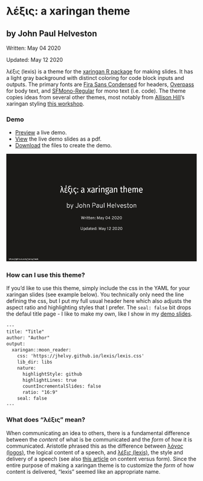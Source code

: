 
<!-- README.md is generated from README.Rmd. Please edit that file -->

# λέξις: a xaringan theme

<!-- README.md is generated from README.Rmd. Please edit that file -->

## by John Paul Helveston

Written: May 04 2020

Updated: May 12 2020

λέξις (lexis) is a theme for the [xaringan R
package](https://github.com/yihui/xaringan) for making slides. It has a
light gray background with distinct coloring for code block inputs and
outputs. The primary fonts are [Fira Sans
Condensed](https://fonts.google.com/specimen/Fira+Sans+Condensed) for
headers, [Overpass](https://fonts.google.com/specimen/Overpass) for body
text, and [SFMono-Regular](https://developer.apple.com/fonts/) for mono
text (i.e. code). The theme copies ideas from several other themes, most
notably from [Allison Hill](https://alison.rbind.io/)’s xaringan styling
[this
workshop](https://github.com/rstudio-education/arm-workshop-rsc2019).

### Demo

  - [<i class="fas fa-file-pdf"></i>
    Preview](https://jhelvy.github.io/lexis/lexis_demo.html) a live
    demo.
  - [View](https://jhelvy.github.io/lexis/lexis_demo.pdf) the live demo
    slides as a pdf.
  - [Download](https://jhelvy.github.io/lexis/lexis_demo.zip) the files
    to create the demo.

<img src="images/lexis_demo.gif" width=660>

### How can I use this theme?

If you’d like to use this theme, simply include the css in the YAML for
your xaringan slides (see example below). You technically only need the
line defining the css, but I put my full usual header here which also
adjusts the aspect ratio and highlighting styles that I prefer. The
`seal: false` bit drops the defaul title page - I like to make my own,
like I show in my [demo
slides](https://jhelvy.github.io/lexis/lexis_demo.html).

    ---
    title: "Title"
    author: "Author"
    output:
      xaringan::moon_reader:
        css: 'https://jhelvy.github.io/lexis/lexis.css'
        lib_dir: libs
        nature:
          highlightStyle: github
          highlightLines: true
          countIncrementalSlides: false
          ratio: "16:9"
        seal: false
    ---

### What does “λέξις” mean?

When communicating an idea to others, there is a fundamental difference
between the *content* of what is be communicated and the *form* of how
it is communicated. Aristotle phrased this as the difference between
[λόγος (logos)](https://en.wikipedia.org/wiki/Logos), the logical
content of a speech, and [λέξις
(lexis)](https://en.wikipedia.org/wiki/Lexis_\(Aristotle\)), the style
and delivery of a speech (see also [this
article](http://rhetoric.byu.edu/Encompassing%20Terms/Content%20and%20Form.htm)
on content versus form). Since the entire purpose of making a xaringan
theme is to customize the *form* of how content is delivered, “lexis”
seemed like an appropriate name.
